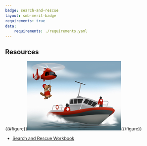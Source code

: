 ```yaml
---
badge: search-and-rescue
layout: smb-merit-badge
requirements: true
data:
    requirements: ./requirements.yaml
---
```


## Resources

{{#figure}}<img src="search-and-rescue-bucky.jpg" class="W(100%)" />{{/figure}}
* [Search and Rescue Workbook](search-and-rescue-workbook.pdf)
